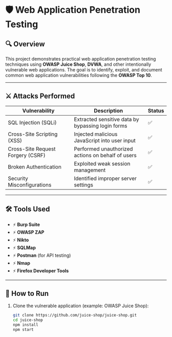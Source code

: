 # 🛡️ Web Application Penetration Testing

## 🔍 Overview
This project demonstrates practical web application penetration testing techniques using **OWASP Juice Shop**, **DVWA**, and other intentionally vulnerable web applications. The goal is to identify, exploit, and document common web application vulnerabilities following the **OWASP Top 10**.

---

## ⚔️ Attacks Performed
| Vulnerability | Description                     | Status |
|---------------|---------------------------------|--------|
| SQL Injection (SQLi) | Extracted sensitive data by bypassing login forms | ✅ |
| Cross-Site Scripting (XSS) | Injected malicious JavaScript into user input | ✅ |
| Cross-Site Request Forgery (CSRF) | Performed unauthorized actions on behalf of users | ✅ |
| Broken Authentication | Exploited weak session management | ✅ |
| Security Misconfigurations | Identified improper server settings | ✅ |

---

## 🛠️ Tools Used
- ⚡ **Burp Suite**
- ⚡ **OWASP ZAP**
- ⚡ **Nikto**
- ⚡ **SQLMap**
- ⚡ **Postman** (for API testing)
- ⚡ **Nmap**
- ⚡ **Firefox Developer Tools**

---

## 🚀 How to Run
1. Clone the vulnerable application (example: OWASP Juice Shop):
    ```bash
    git clone https://github.com/juice-shop/juice-shop.git
    cd juice-shop
    npm install
    npm start
    ```



